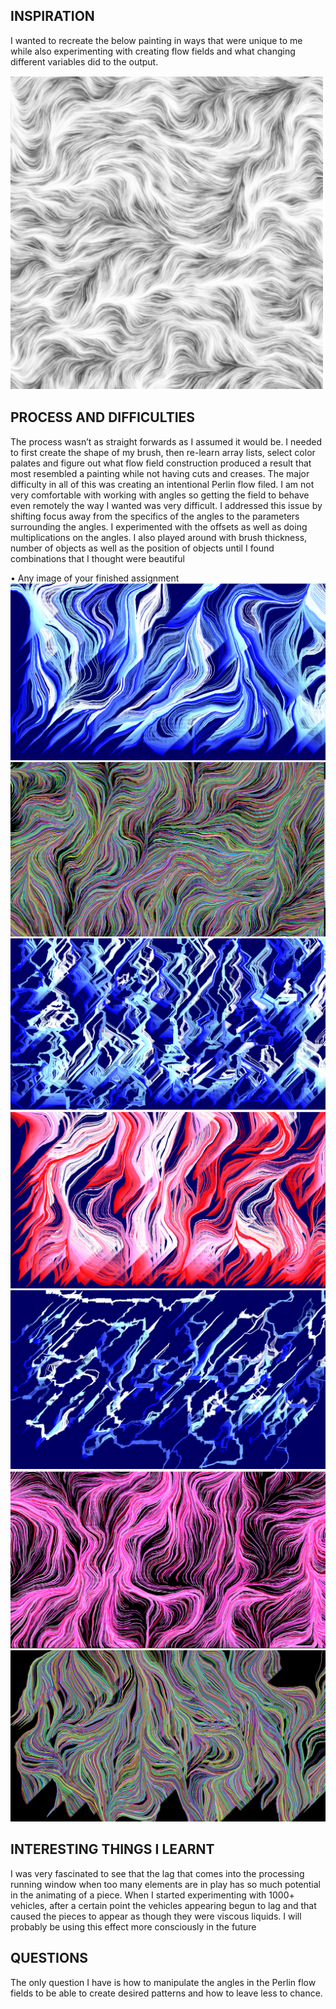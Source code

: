 ## INSPIRATION ##

I wanted to recreate the below painting in ways that were unique to me while also experimenting with creating flow fields and what changing different variables did to the output.


![](inspo.PNG)

## PROCESS AND DIFFICULTIES ##

The process wasn’t as straight forwards as I assumed it would be. I needed to first create the shape of my brush, then re-learn array lists, select color palates and figure out what flow field construction produced a result that most resembled a painting while not having cuts and creases. The major difficulty in all of this was creating an intentional Perlin flow filed. I am not very comfortable with working with angles so getting the field to behave even remotely the way I wanted was very difficult. I addressed this issue by shifting focus away from the specifics of the angles to the parameters surrounding the angles. I experimented with the offsets as well as doing multiplications on the angles. I also played around with brush thickness, number of objects as well as the position of objects until I found combinations that I thought were beautiful


•	Any image of your finished assignment
![](blue.PNG)
![](rainbowlava.PNG)
![](blue2.PNG)
![](paintinf1.PNG)
![](blue4.PNG)
![](pink.PNG)
![](rainbow.PNG)

## INTERESTING THINGS I LEARNT ##


I was very fascinated to see that the lag that comes into the processing running window when too many elements are in play has so much potential in the animating of a piece. When I started experimenting with 1000+ vehicles, after a certain point the vehicles appearing begun to lag and that caused the pieces to appear as though they were viscous liquids. I will probably be using this effect more consciously in the future


## QUESTIONS ##


The only question I have is how to manipulate the angles in the Perlin flow fields to be able to create desired patterns and how to leave less to chance.


